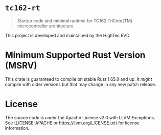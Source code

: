 # `tc162-rt`

> Startup code and minimal runtime for TC162 TriCore(TM) microcontroller architecture

This project is developed and maintained by the HighTec EVD.

# Minimum Supported Rust Version (MSRV)

This crate is guaranteed to compile on stable Rust 1.65.0 and up. It *might*
compile with older versions but that may change in any new patch release.

# License

The source code is under the Apache License v2.0 with LLVM Exceptions.
See ([LICENSE-APACHE](LICENSE-APACHE) or https://llvm.org/LICENSE.txt) for license information.